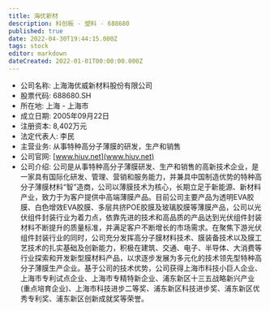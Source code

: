 ```yaml
---
title: 海优新材
description: 科创板 - 塑料 - 688680
published: true
date: 2022-04-30T19:44:15.000Z
tags: stock
editor: markdown
dateCreated: 2022-01-01T00:00:00.000Z
---
```


- 公司名称: 上海海优威新材料股份有限公司
- 股票代码: 688680.SH
- 所在地: 上海 - 上海市
- 成立日期: 2005年09月22日
- 注册资本: 8,402万元
- 法定代表人: 李民
- 主营业务: 从事特种高分子薄膜的研发，生产和销售
- 公司官网: [www.hiuv.net](www.hiuv.net)
- 公司介绍: 公司是从事特种高分子薄膜研发、生产和销售的高新技术企业，是一家具有国际化研发、管理、营销和服务能力，并兼具中国制造优势的特种高分子薄膜材料“智”造商，公司以薄膜技术为核心，长期立足于新能源、新材料产业，致力于为客户提供中高端薄膜产品。目前公司主要产品为透明EVA胶膜、白色增效EVA胶膜、多层共挤POE胶膜及玻璃胶膜等薄膜产品，公司以光伏组件封装行业为着力点，依靠先进的技术和高品质的产品达到光伏组件封装材料不断提升的质量标准，并满足客户不断增长的市场需求。在聚焦下游光伏组件封装行业的同时，公司充分发挥高分子膜材料技术、膜装备技术以及膜工艺技术的扎实基础及创新能力，积极在建筑、交通、电子、半导体、大消费等行业探索和开发新型膜材料产品，以求逐步发展为多元化的技术领先型特种高分子薄膜生产企业。基于公司的技术优势，公司获得上海市科技小巨人企业、上海市专利试点企业、上海市专精特新企业、浦东新区十三五战略新兴产业(重点培育企业)、上海市科技进步二等奖、浦东新区科技进步奖、浦东新区优秀专利奖、浦东新区创新成就奖等荣誉。



